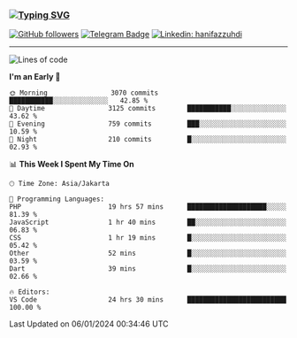 ### [![Typing SVG](https://readme-typing-svg.herokuapp.com?font=lato&size=22&lines=Hi+There+👋)](https://git.io/typing-svg) 

[![GitHub followers](https://img.shields.io/github/followers/hanifazzuhdi?label=Follow&style=social)](https://github.com/hanifazzuhdi/?tab=follow) 
[![Telegram Badge](https://img.shields.io/badge/-hanif0198-blue?style=social&logo=telegram&link=https://www.t.me/hanif0198/)](https://www.t.me/hanif0198/) 
[![Linkedin: hanifazzuhdi](https://img.shields.io/badge/-hanifazzuhdi-blue?style=flat-square&logo=Linkedin&logoColor=white&link=https://www.linkedin.com/in/hanif-az-zuhdi-69688019b/)](https://www.linkedin.com/in/hanif-az-zuhdi-69688019b/) 

<hr/>

<!--START_SECTION:waka-->
![Lines of code](https://img.shields.io/badge/From%20Hello%20World%20I%27ve%20Written-41.5%20million%20lines%20of%20code-blue)

**I'm an Early 🐤** 

```text
🌞 Morning                3070 commits        ███████████░░░░░░░░░░░░░░   42.85 % 
🌆 Daytime                3125 commits        ███████████░░░░░░░░░░░░░░   43.62 % 
🌃 Evening                759 commits         ███░░░░░░░░░░░░░░░░░░░░░░   10.59 % 
🌙 Night                  210 commits         █░░░░░░░░░░░░░░░░░░░░░░░░   02.93 % 
```


📊 **This Week I Spent My Time On** 

```text
🕑︎ Time Zone: Asia/Jakarta

💬 Programming Languages: 
PHP                      19 hrs 57 mins      ████████████████████░░░░░   81.39 % 
JavaScript               1 hr 40 mins        ██░░░░░░░░░░░░░░░░░░░░░░░   06.83 % 
CSS                      1 hr 19 mins        █░░░░░░░░░░░░░░░░░░░░░░░░   05.42 % 
Other                    52 mins             █░░░░░░░░░░░░░░░░░░░░░░░░   03.59 % 
Dart                     39 mins             █░░░░░░░░░░░░░░░░░░░░░░░░   02.66 % 

🔥 Editors: 
VS Code                  24 hrs 30 mins      █████████████████████████   100.00 % 
```


 Last Updated on 06/01/2024 00:34:46 UTC
<!--END_SECTION:waka-->
